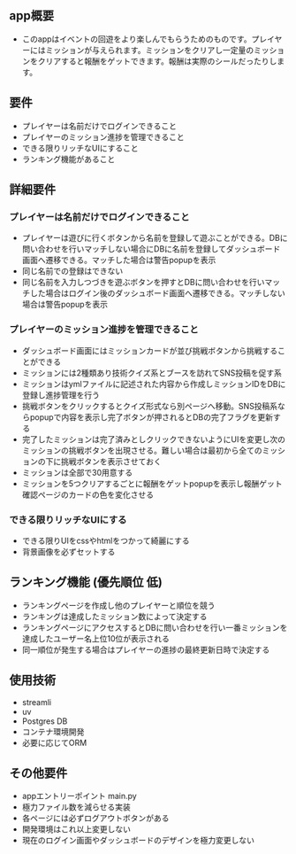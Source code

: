 ## app概要
- このappはイベントの回遊をより楽しんでもらうためのものです。プレイヤーにはミッションが与えられます。ミッションをクリアし一定量のミッションをクリアすると報酬をゲットできます。報酬は実際のシールだったりします。

## 要件
- プレイヤーは名前だけでログインできること
- プレイヤーのミッション進捗を管理できること
- できる限りリッチなUIにすること
- ランキング機能があること

## 詳細要件
### プレイヤーは名前だけでログインできること
- プレイヤーは遊びに行くボタンから名前を登録して遊ぶことができる。DBに問い合わせを行いマッチしない場合にDBに名前を登録してダッシュボード画面へ遷移できる。マッチした場合は警告popupを表示
- 同じ名前での登録はできない
- 同じ名前を入力しつづきを遊ぶボタンを押すとDBに問い合わせを行いマッチした場合はログイン後のダッシュボード画面へ遷移できる。マッチしない場合は警告popupを表示

### プレイヤーのミッション進捗を管理できること
- ダッシュボード画面にはミッションカードが並び挑戦ボタンから挑戦することができる
- ミッションには2種類あり技術クイズ系とブースを訪れてSNS投稿を促す系
- ミッションはymlファイルに記述された内容から作成しミッションIDをDBに登録し進捗管理を行う
- 挑戦ボタンをクリックするとクイズ形式なら別ページへ移動。SNS投稿系ならpopupで内容を表示し完了ボタンが押されるとDBの完了フラグを更新する
- 完了したミッションは完了済みとしクリックできないようにUIを変更し次のミッションの挑戦ボタンを出現させる。難しい場合は最初から全てのミッションの下に挑戦ボタンを表示させておく
- ミッションは全部で30用意する
- ミッションを5つクリアするごとに報酬をゲットpopupを表示し報酬ゲット確認ページのカードの色を変化させる

### できる限りリッチなUIにする
- できる限りUIをcssやhtmlをつかって綺麗にする
- 背景画像を必ずセットする

## ランキング機能 (優先順位 低)
- ランキングページを作成し他のプレイヤーと順位を競う
- ランキングは達成したミッション数によって決定する
- ランキングページにアクセスするとDBに問い合わせを行い一番ミッションを達成したユーザー名上位10位が表示される
- 同一順位が発生する場合はプレイヤーの進捗の最終更新日時で決定する

## 使用技術
- streamli
- uv
- Postgres DB
- コンテナ環境開発
- 必要に応じてORM

## その他要件
- appエントリーポイント main.py
- 極力ファイル数を減らせる実装
- 各ページには必ずログアウトボタンがある
- 開発環境はこれ以上変更しない
- 現在のログイン画面やダッシュボードのデザインを極力変更しない
